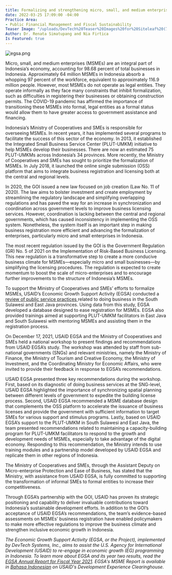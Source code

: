 ```yaml
---
title: Formalizing and strengthening micro, small, and medium enterprises in Indonesia
date: 2022-03-25 17:09:00 -04:00
Practice Area:
- Public Financial Management and Fiscal Sustainability
Teaser Image: "/uploads/DevTech%20Teaser%20Images%20for%20Siteleaf%20(7).png"
Author: Dr. Renata Simatupang and Nia Firtica
Is Featured: true
---
```


![egsa.png](/uploads/egsa.png)

Micro, small, and medium enterprises (MSMEs) are an integral part of Indonesia’s economy, accounting for 98.68 percent of total businesses in Indonesia. Approximately 64 million MSMEs in Indonesia absorb a whopping 97 percent of the workforce, equivalent to approximately 116.9 million people. However, most MSMEs do not operate as legal entities. They operate informally as they face many constraints that inhibit formalization, such as difficulties in registering their businesses or obtaining construction permits. The COVID-19 pandemic has affirmed the importance of transitioning these MSMEs into formal, legal entities as a formal status would allow them to have greater access to government assistance and financing.

Indonesia’s Ministry of Cooperatives and SMEs is responsible for overseeing MSMEs. In recent years, it has implemented several programs to facilitate the success of this sector of the economy. In 2013, it established the Integrated Small Business Service Center (PLUT-UMKM) initiative to help MSMEs develop their businesses. There are now an estimated 75 PLUT-UMKMs across Indonesia’s 34 provinces. More recently, the Ministry of Cooperatives and SMEs has sought to prioritize the formalization of MSMEs. In July 2018, it launched the online single submission (OSS) platform that aims to integrate business registration and licensing both at the central and regional levels.

In 2020, the GOI issued a new law focused on job creation (Law No. 11 of 2020). The law aims to bolster investment and create employment by streamlining the regulatory landscape and simplifying overlapping regulations and has paved the way for an increase in synchronization and coordination across government levels to improve business licensing services. However, coordination is lacking between the central and regional governments, which has caused inconsistency in implementing the OSS system. Nonetheless, the system itself is an important step in making business registration more efficient and advancing the formalization of enterprises, particularly micro and small enterprises in Indonesia.

The most recent regulation issued by the GOI is the Government Regulation (GR) No. 5 of 2021 on the Implementation of Risk-Based Business Licensing. This new regulation is a transformative step to create a more conducive business climate for MSMEs—especially micro and small businesses—by simplifying the licensing procedures. The regulation is expected to create momentum to boost the scale of micro-enterprises and to encourage further improvements to the structure of Indonesia’s MSMEs.

To support the Ministry of Cooperatives and SMEs’ efforts to formalize MSMEs, USAID’s Economic Growth Support Activity (EGSA) conducted a [review of public service practices ](https://pdf.usaid.gov/pdf_docs/PA00ZJ2M.pdf)related to doing business in the South Sulawesi and East Java provinces. Using data from this study, EGSA developed a database designed to ease registration for MSMEs. EGSA also provided trainings aimed at supporting PLUT-UMKM facilitators in East Java and South Sulawesi with mentoring MSMEs and assisting them in the registration process.

On December 17, 2021, USAID EGSA and the Ministry of Cooperatives and SMEs held a national workshop to present findings and recommendations from USAID EGSA’s study. The workshop was attended by staff from sub-national governments (SNGs) and relevant ministries, namely the Ministry of Finance, the Ministry of Tourism and Creative Economy, the Ministry of Investment, and the Coordinating Ministry for Economic Affairs, who were invited to provide their feedback in response to EGSA’s recommendations.

USAID EGSA presented three key recommendations during the workshop. First, based on its diagnostic of doing business services at the SNG-level, USAID EGSA highlighted the importance of synchronizing spatial planning between different levels of government to expedite the building license process. Second, USAID EGSA recommended a MSME database design that complements the OSS platform to accelerate the issuance of business licenses and provide the government with sufficient information to target SMEs for various support and stimulus programs. Lastly, based on USAID EGSA’s support to the PLUT-UMKM in South Sulawesi and East Java, the team presented recommendations related to maintaining a capacity-building program for PLUT-UMKM facilitators to respond to the growth and development needs of MSMEs, especially to take advantage of the digital economy. Responding to this recommendation, the Ministry intends to use training modules and a partnership model developed by USAID EGSA and replicate them in other regions of Indonesia.

The Ministry of Cooperatives and SMEs, through the Assistant Deputy on Micro-enterprise Protection and Ease of Business, has stated that the Ministry, with assistance from USAID EGSA, is fully committed to supporting the transformation of informal SMEs to formal entities to increase their competitiveness.

Through EGSA’s partnership with the GOI, USAID has proven its strategic positioning and capability to deliver invaluable contributions toward Indonesia’s sustainable development efforts. In addition to the GOI’s acceptance of USAID EGSA’s recommendations, the team’s evidence-based assessments on MSMEs’ business registration have enabled policymakers to make more effective regulations to improve the business climate and strengthen inclusive economic growth in Indonesia.

*The Economic Growth Support Activity (EGSA, or the Project), implemented by DevTech Systems, Inc., aims to assist the U.S. Agency for International Development (USAID) to re-engage in economic growth (EG) programming in Indonesia. To learn more about EGSA and its year two results, read the [EGSA Annual Report for Fiscal Year 2021](https://pdf.usaid.gov/pdf_docs/PA00Z6M4.pdf). EGSA's MSME Report is available in [Bahasa Indonesian](https://pdf.usaid.gov/pdf_docs/PA00ZJ2M.pdf) on USAID's Development Experience Clearinghouse.*